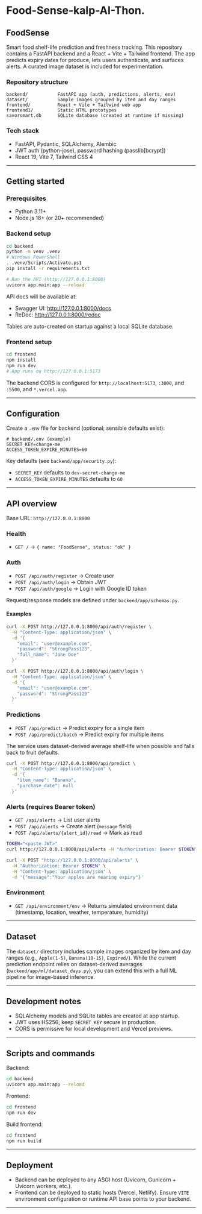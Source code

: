 ﻿# Food-Sense-kalp-AI-Thon.
 
## FoodSense

Smart food shelf-life prediction and freshness tracking. This repository contains a FastAPI backend and a React + Vite + Tailwind frontend. The app predicts expiry dates for produce, lets users authenticate, and surfaces alerts. A curated image dataset is included for experimentation.

### Repository structure

```text
backend/           FastAPI app (auth, predictions, alerts, env)
dataset/           Sample images grouped by item and day ranges
frontend/          React + Vite + Tailwind web app
frontend1/         Static HTML prototypes
savorsmart.db      SQLite database (created at runtime if missing)
```

### Tech stack
- FastAPI, Pydantic, SQLAlchemy, Alembic
- JWT auth (python-jose), password hashing (passlib[bcrypt])
- React 19, Vite 7, Tailwind CSS 4

---

## Getting started

### Prerequisites
- Python 3.11+
- Node.js 18+ (or 20+ recommended)

### Backend setup
```bash
cd backend
python -m venv .venv
# Windows PowerShell
. .venv/Scripts/Activate.ps1
pip install -r requirements.txt

# Run the API (http://127.0.0.1:8000)
uvicorn app.main:app --reload
```

API docs will be available at:
- Swagger UI: http://127.0.0.1:8000/docs
- ReDoc: http://127.0.0.1:8000/redoc

Tables are auto-created on startup against a local SQLite database.

### Frontend setup
```bash
cd frontend
npm install
npm run dev
# App runs on http://127.0.0.1:5173
```

The backend CORS is configured for `http://localhost:5173`, `:3000`, and `:5500`, and `*.vercel.app`.

---

## Configuration

Create a `.env` file for backend (optional; sensible defaults exist):

```env
# backend/.env (example)
SECRET_KEY=change-me
ACCESS_TOKEN_EXPIRE_MINUTES=60
```

Key defaults (see `backend/app/security.py`):
- `SECRET_KEY` defaults to `dev-secret-change-me`
- `ACCESS_TOKEN_EXPIRE_MINUTES` defaults to `60`

---

## API overview

Base URL: `http://127.0.0.1:8000`

### Health
- `GET /` → `{ name: "FoodSense", status: "ok" }`

### Auth
- `POST /api/auth/register` → Create user
- `POST /api/auth/login` → Obtain JWT
- `POST /api/auth/google` → Login with Google ID token

Request/response models are defined under `backend/app/schemas.py`.

#### Examples
```bash
curl -X POST http://127.0.0.1:8000/api/auth/register \
  -H "Content-Type: application/json" \
  -d '{
    "email": "user@example.com",
    "password": "StrongPass123",
    "full_name": "Jane Doe"
  }'

curl -X POST http://127.0.0.1:8000/api/auth/login \
  -H "Content-Type: application/json" \
  -d '{
    "email": "user@example.com",
    "password": "StrongPass123"
  }'
```

### Predictions
- `POST /api/predict` → Predict expiry for a single item
- `POST /api/predict/batch` → Predict expiry for multiple items

The service uses dataset-derived average shelf-life when possible and falls back to fruit defaults.

```bash
curl -X POST http://127.0.0.1:8000/api/predict \
  -H "Content-Type: application/json" \
  -d '{
    "item_name": "Banana",
    "purchase_date": null
  }'
```

### Alerts (requires Bearer token)
- `GET /api/alerts` → List user alerts
- `POST /api/alerts` → Create alert (`message` field)
- `POST /api/alerts/{alert_id}/read` → Mark as read

```bash
TOKEN="<paste JWT>"
curl http://127.0.0.1:8000/api/alerts -H "Authorization: Bearer $TOKEN"

curl -X POST "http://127.0.0.1:8000/api/alerts" \
  -H "Authorization: Bearer $TOKEN" \
  -H "Content-Type: application/json" \
  -d '{"message":"Your apples are nearing expiry"}'
```

### Environment
- `GET /api/environment/env` → Returns simulated environment data (timestamp, location, weather, temperature, humidity)

---

## Dataset

The `dataset/` directory includes sample images organized by item and day ranges (e.g., `Apple(1-5)`, `Banana(10-15)`, `Expired/`). While the current prediction endpoint relies on dataset-derived averages (`backend/app/ml/dataset_days.py`), you can extend this with a full ML pipeline for image-based inference.

---

## Development notes

- SQLAlchemy models and SQLite tables are created at app startup.
- JWT uses HS256; keep `SECRET_KEY` secure in production.
- CORS is permissive for local development and Vercel previews.

---

## Scripts and commands

Backend:
```bash
cd backend
uvicorn app.main:app --reload
```

Frontend:
```bash
cd frontend
npm run dev
```

Build frontend:
```bash
cd frontend
npm run build
```

---

## Deployment

- Backend can be deployed to any ASGI host (Uvicorn, Gunicorn + Uvicorn workers, etc.).
- Frontend can be deployed to static hosts (Vercel, Netlify). Ensure `VITE` environment configuration or runtime API base points to your backend.

---


